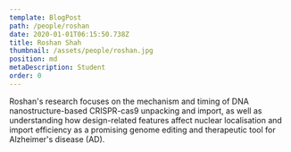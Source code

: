 ```yaml
---
template: BlogPost
path: /people/roshan
date: 2020-01-01T06:15:50.738Z
title: Roshan Shah
thumbnail: /assets/people/roshan.jpg
position: md
metaDescription: Student
order: 0
---
```


Roshan's research focuses on the mechanism and timing of DNA nanostructure-based CRISPR-cas9 unpacking and import, as well as understanding how design-related features affect nuclear localisation and import efficiency as a promising genome editing and therapeutic tool for Alzheimer's disease (AD).



